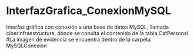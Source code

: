# InterfazGrafica_ConexionMySQL
Interfaz gráfica con conexión a una base de datos MySQL, llamada ciberinfraestructura, dónde se conulta el contenido de la tabla CatPersonal
#La imagen de evidencia se encuentra dentro de la carpeta MySQLConexion


